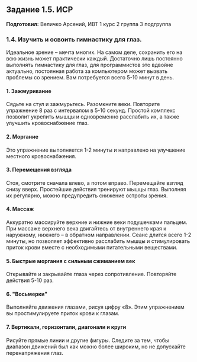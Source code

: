 Задание 1.5. ИСР
------------
**Подготовил:** Величко Арсений, ИВТ 1 курс 2 группа 3 подгруппа
### 1.4. Изучить и освоить гимнастику для глаз.
Идеальное зрение – мечта многих. На самом деле, сохранить его на всю жизнь может практически каждый. Достаточно лишь постоянно выполнять гимнастику для глаз, для программистов это вдвойне актуально, постоянная работа за компьютером может вызвать проблемы со зрением. Вам потребуется всего 5-10 минут в день. 
 
#### 1. Зажмуривание
Сядьте на стул и зажмурьтесь. Разомкните веки. Повторите упражнение 8 раз с интервалом в 5-10 секунд. Простой комплекс позволит укрепить мышцы и одновременно расслабить их, а также улучшить кровоснабжение глаз. 

#### 2. Моргание
Это упражнение выполняется 1-2 минуты и направлено на улучшение местного кровоснабжения. 

#### 3. Перемещения взгляда
Стоя, смотрите сначала влево, а потом вправо. Перемещайте взгляд снизу вверх. Простейшие действия тренируют мышцы глаз. Выполняя их регулярно, можно предупредить снижение остроты зрения. 

#### 4. Массаж
Аккуратно массируйте верхние и нижние веки подушечками пальцем. При массаже верхнего века двигайтесь от внутреннего края к наружному, нижнего – в обратном направлении. Сеанс длится всего 1-2 минуты, но позволяет эффективно расслабить мышцы и стимулировать приток крови вместе с необходимыми питательными веществами. 

#### 5. Быстрые моргания с сильным сжиманием век
Открывайте и закрывайте глаза через сопротивление. Повторяйте действия 5-10 раз. 

#### 6. "Восьмерки"
Выполняйте движения глазами, рисуя цифру «8». 
Этим упражнением вы простимулируете приток крови к глазам.

#### 7. Вертикали, горизонтали, диагонали и круги
Рисуйте прямые линии и другие фигуры. Следите за тем, чтобы диапазон движений был как можно более широким, но не допускайте перенапряжения глаз. 